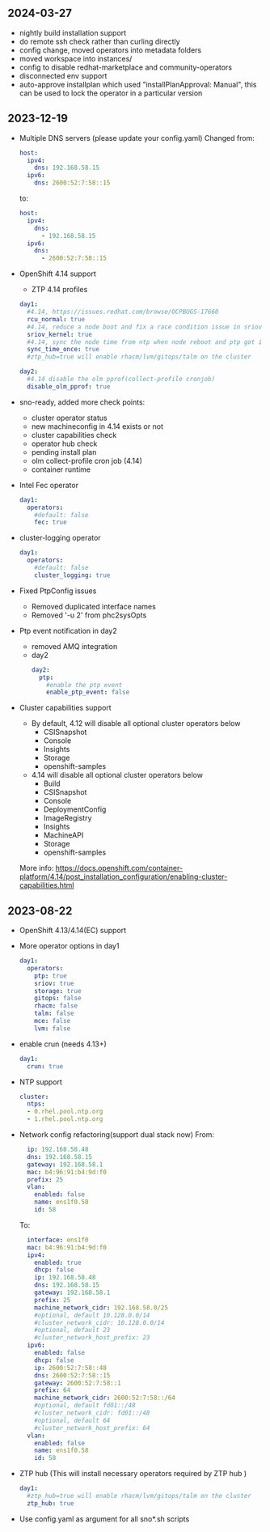 ## 2024-03-27
- nightly build installation support
- do remote ssh check rather than curling directly
- config change, moved operators into metadata folders
- moved workspace into instances/<cluster>
- config to disable redhat-marketplace and community-operators
- disconnected env support
- auto-approve installplan which used "installPlanApproval: Manual", this can be used to lock the operator in a particular version

## 2023-12-19

- Multiple DNS servers (please update your config.yaml)
  Changed from:
  ```yaml
  host:
    ipv4:
      dns: 192.168.58.15
    ipv6: 
      dns: 2600:52:7:58::15
  ```
  to:
  ```yaml
  host:
    ipv4:
      dns:
        - 192.168.58.15
    ipv6:
      dns:
        - 2600:52:7:58::15
  ```

- OpenShift 4.14 support
  - ZTP 4.14 profiles
  ```yaml
  day1:
    #4.14, https://issues.redhat.com/browse/OCPBUGS-17660
    rcu_normal: true
    #4.14, reduce a node boot and fix a race condition issue in sriov operator
    sriov_kernel: true
    #4.14, sync the node time from ntp when node reboot and ptp got involved
    sync_time_once: true
    #ztp_hub=true will enable rhacm/lvm/gitops/talm on the cluster
  
  day2:
    #4.14 disable the olm pprof(collect-profile cronjob)
    disable_olm_pprof: true
  ```

- sno-ready, added more check points:
  - cluster operator status
  - new machineconfig in 4.14 exists or not
  - cluster capabilities check
  - operator hub check
  - pending install plan
  - olm collect-profile cron job (4.14)
  - container runtime

- Intel Fec operator
  ```yaml
  day1:
    operators:
      #default: false
      fec: true
  ```
  
- cluster-logging operator
  ```yaml
  day1:
    operators:
      #default: false
      cluster_logging: true
  ```

- Fixed PtpConfig issues
  - Removed duplicated interface names
  - Removed '-u 2' from phc2sysOpts

- Ptp event notification in day2
  - removed AMQ integration
  - day2
    ```yaml
    day2:
      ptp:
        #enable the ptp event
        enable_ptp_event: false
    ```

- Cluster capabilities support
  - By default, 4.12 will disable all optional cluster operators below
    - CSISnapshot
    - Console
    - Insights
    - Storage
    - openshift-samples
  - 4.14 will disable all optional cluster operators below
    - Build
    - CSISnapshot
    - Console
    - DeploymentConfig
    - ImageRegistry
    - Insights
    - MachineAPI
    - Storage
    - openshift-samples
  
  More info: https://docs.openshift.com/container-platform/4.14/post_installation_configuration/enabling-cluster-capabilities.html 

## 2023-08-22

- OpenShift 4.13/4.14(EC) support

- More operator options in day1

    ```yaml
    day1:
      operators:
        ptp: true
        sriov: true
        storage: true
        gitops: false
        rhacm: false
        talm: false
        mce: false
        lvm: false
    ```

- enable crun (needs 4.13+)

    ```yaml
    day1:
      crun: true
    ```
  
- NTP support

    ```yaml
    cluster:
      ntps:
      - 0.rhel.pool.ntp.org
      - 1.rhel.pool.ntp.org
    
    ```

- Network config refactoring(support dual stack now)
  From:

    ```yaml
      ip: 192.168.58.48
      dns: 192.168.58.15
      gateway: 192.168.58.1
      mac: b4:96:91:b4:9d:f0
      prefix: 25
      vlan:
        enabled: false
        name: ens1f0.58
        id: 58
    ```

  To:

    ```yaml
      interface: ens1f0
      mac: b4:96:91:b4:9d:f0
      ipv4:
        enabled: true
        dhcp: false
        ip: 192.168.58.48
        dns: 192.168.58.15
        gateway: 192.168.58.1
        prefix: 25
        machine_network_cidr: 192.168.58.0/25
        #optional, default 10.128.0.0/14
        #cluster_network_cidr: 10.128.0.0/14
        #optional, default 23
        #cluster_network_host_prefix: 23
      ipv6:
        enabled: false
        dhcp: false
        ip: 2600:52:7:58::48
        dns: 2600:52:7:58::15
        gateway: 2600:52:7:58::1
        prefix: 64
        machine_network_cidr: 2600:52:7:58::/64
        #optional, default fd01::/48
        #cluster_network_cidr: fd01::/48
        #optional, default 64
        #cluster_network_host_prefix: 64
      vlan:
        enabled: false
        name: ens1f0.58
        id: 58
    ```

- ZTP hub (This will install necessary operators required by ZTP hub )

    ```yaml
    day1:
      #ztp_hub=true will enable rhacm/lvm/gitops/talm on the cluster
      ztp_hub: true
    ```
  
- Use config.yaml as argument for all sno*.sh scripts
